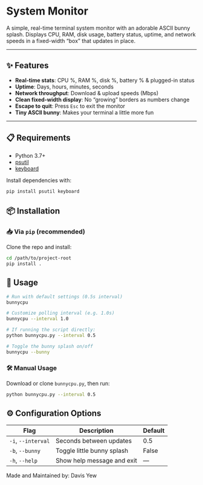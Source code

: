 # System Monitor

A simple, real-time terminal system monitor with an adorable ASCII bunny splash. Displays CPU, RAM, disk usage, battery status, uptime, and network speeds in a fixed-width “box” that updates in place.

---

## ✨ Features

- **Real-time stats**: CPU %, RAM %, disk %, battery % & plugged-in status  
- **Uptime**: Days, hours, minutes, seconds  
- **Network throughput**: Download & upload speeds (Mbps)  
- **Clean fixed-width display**: No “growing” borders as numbers change  
- **Escape to quit**: Press `Esc` to exit the monitor  
- **Tiny ASCII bunny**: Makes your terminal a little more fun  

---

## 📋 Requirements

- Python 3.7+  
- [psutil](https://pypi.org/project/psutil/)  
- [keyboard](https://pypi.org/project/keyboard/)  

Install dependencies with:

```bash
pip install psutil keyboard
```

## 📦 Installation

### 📥 Via `pip` (recommended)

Clone the repo and install:

```bash
cd /path/to/project-root
pip install .
```

## 🚀 Usage

```bash
# Run with default settings (0.5s interval)
bunnycpu

# Customize polling interval (e.g. 1.0s)
bunnycpu --interval 1.0

# If running the script directly:
python bunnycpu.py --interval 0.5

# Toggle the bunny splash on/off
bunnycpu --bunny
```
### 🛠 Manual Usage

Download or clone `bunnycpu.py`, then run:

```bash
python bunnycpu.py --interval 0.5
```

## ⚙️ Configuration Options

| Flag               | Description                     | Default |
|--------------------|---------------------------------|---------|
| `-i`, `--interval` | Seconds between updates         | 0.5     |
| `-b`, `--bunny`    | Toggle little bunny splash      | False   |
| `-h`, `--help`     | Show help message and exit      | —       |


Made and Maintained by: Davis Yew
